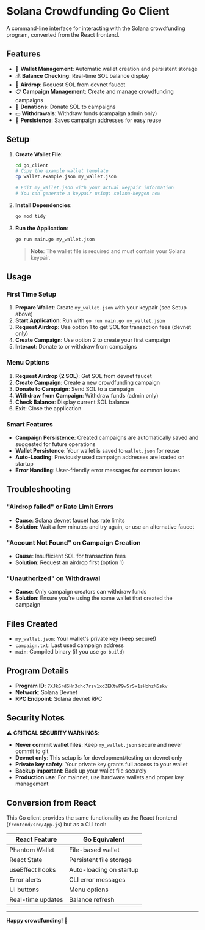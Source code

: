 # Solana Crowdfunding Go Client

A command-line interface for interacting with the Solana crowdfunding program, converted from the React frontend.

## Features

- 🔐 **Wallet Management**: Automatic wallet creation and persistent storage
- 💰 **Balance Checking**: Real-time SOL balance display
- 🚁 **Airdrop**: Request SOL from devnet faucet
- 📋 **Campaign Management**: Create and manage crowdfunding campaigns
- 💸 **Donations**: Donate SOL to campaigns
- 💵 **Withdrawals**: Withdraw funds (campaign admin only)
- 💾 **Persistence**: Saves campaign addresses for easy reuse

## Setup

1. **Create Wallet File**:
   ```bash
   cd go_client
   # Copy the example wallet template
   cp wallet.example.json my_wallet.json
   
   # Edit my_wallet.json with your actual keypair information
   # You can generate a keypair using: solana-keygen new
   ```

2. **Install Dependencies**:
   ```bash
   go mod tidy
   ```

3. **Run the Application**:
   ```bash
   go run main.go my_wallet.json
   ```

   > **Note**: The wallet file is required and must contain your Solana keypair.

## Usage

### First Time Setup

1. **Prepare Wallet**: Create `my_wallet.json` with your keypair (see Setup above)
2. **Start Application**: Run with `go run main.go my_wallet.json`
3. **Request Airdrop**: Use option 1 to get SOL for transaction fees (devnet only)
4. **Create Campaign**: Use option 2 to create your first campaign
5. **Interact**: Donate to or withdraw from campaigns

### Menu Options

1. **Request Airdrop (2 SOL)**: Get SOL from devnet faucet
2. **Create Campaign**: Create a new crowdfunding campaign
3. **Donate to Campaign**: Send SOL to a campaign
4. **Withdraw from Campaign**: Withdraw funds (admin only)
5. **Check Balance**: Display current SOL balance
6. **Exit**: Close the application

### Smart Features

- **Campaign Persistence**: Created campaigns are automatically saved and suggested for future operations
- **Wallet Persistence**: Your wallet is saved to `wallet.json` for reuse
- **Auto-Loading**: Previously used campaign addresses are loaded on startup
- **Error Handling**: User-friendly error messages for common issues

## Troubleshooting

### "Airdrop failed" or Rate Limit Errors
- **Cause**: Solana devnet faucet has rate limits
- **Solution**: Wait a few minutes and try again, or use an alternative faucet

### "Account Not Found" on Campaign Creation
- **Cause**: Insufficient SOL for transaction fees
- **Solution**: Request an airdrop first (option 1)

### "Unauthorized" on Withdrawal
- **Cause**: Only campaign creators can withdraw funds
- **Solution**: Ensure you're using the same wallet that created the campaign

## Files Created

- `my_wallet.json`: Your wallet's private key (keep secure!)
- `campaign.txt`: Last used campaign address
- `main`: Compiled binary (if you use `go build`)

## Program Details

- **Program ID**: `7XJkGrdSHn3chc7rsv1xdZEKtwP9w5rSx1sHohzM5skv`
- **Network**: Solana Devnet
- **RPC Endpoint**: Solana devnet RPC

## Security Notes

⚠️ **CRITICAL SECURITY WARNINGS**:
- **Never commit wallet files**: Keep `my_wallet.json` secure and never commit to git
- **Devnet only**: This setup is for development/testing on devnet only
- **Private key safety**: Your private key grants full access to your wallet
- **Backup important**: Back up your wallet file securely
- **Production use**: For mainnet, use hardware wallets and proper key management

## Conversion from React

This Go client provides the same functionality as the React frontend (`frontend/src/App.js`) but as a CLI tool:

| React Feature | Go Equivalent |
|---------------|---------------|
| Phantom Wallet | File-based wallet |
| React State | Persistent file storage |
| useEffect hooks | Auto-loading on startup |
| Error alerts | CLI error messages |
| UI buttons | Menu options |
| Real-time updates | Balance refresh |

---

**Happy crowdfunding!** 🚀
